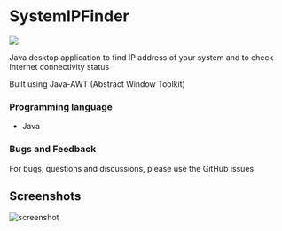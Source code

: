# SystemIPFinder
<img src="https://img.shields.io/github/downloads/reshmaharidhas/SystemIPFinder/total?style=flat-square&labelColor=black&color=purple">

Java desktop application to find IP address of your system and to check Internet connectivity status

Built using Java-AWT (Abstract Window Toolkit)

### Programming language
- Java

### Bugs and Feedback
For bugs, questions and discussions, please use the GitHub issues.

## Screenshots

![screenshot](https://user-images.githubusercontent.com/37250413/102513884-cb5a1680-40b1-11eb-93ce-bf850398e982.JPEG)
